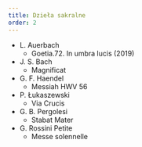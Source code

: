 ```yaml
---
title: Dzieła sakralne
order: 2
---
```


- L. Auerbach
  - Goetia.72. In umbra lucis (2019)
- J. S. Bach
  - Magnificat
- G. F. Haendel
  - Messiah HWV 56
- P. Łukaszewski
  - Via Crucis
- G. B. Pergolesi
  - Stabat Mater
- G. Rossini Petite
  - Messe solennelle
